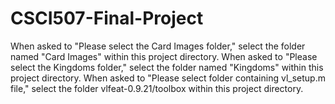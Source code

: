 # CSCI507-Final-Project
When asked to "Please select the Card Images folder," select the folder named "Card Images" within this project directory.
When asked to "Please select the Kingdoms folder," select the folder named "Kingdoms" within this project directory.
When asked to "Please select folder containing vl_setup.m file," select the folder vlfeat-0.9.21/toolbox within this project directory.
